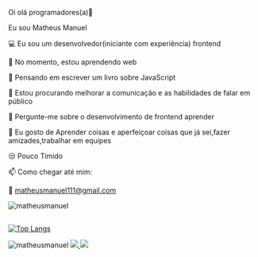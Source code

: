 Oi olá programadores(a)👋

Eu sou Matheus Manuel 

💻 Eu sou um desenvolvedor(iniciante com experiência) frontend

🔭 No momento, estou aprendendo web

🌱 Pensando em escrever um  livro sobre JavaScript

🤔 Estou procurando melhorar a comunicação e as habilidades de falar em público

💬 Pergunte-me sobre o desenvolvimento de frontend aprender

💢 Eu gosto de Aprender coisas e aperfeiçoar coisas que já sei,fazer amizades,trabalhar em equipes

😒 Pouco Timido

📫 Como chegar até mim: 

📩 matheusmanuel111@gmail.com

![matheusmanuel](https://github-readme-stats.vercel.app/api?username=matheusmanuel&show_icons=true&theme=default)
##
[![Top Langs](https://github-readme-stats.vercel.app/api/top-langs/?username=matheusmanuel)](https://github.com/matheusmanuel/github-readme-stats)

<img src="https://komarev.com/ghpvc/?username=matheusmanuel&color=green" alt="matheusmanuel" /> 

 <a class="text-light " href="https://www.facebook.com/matheus.hernandez.792/" target="_blank">
                        <img src="https://img.shields.io/badge/Facebook-1877F2?style=for-the-badge&logo=facebook&logoColor=white""> 
  </a>
 
                                                                                                                                  
 <a class="text-light " href="https://www.instagram.com/matheus_manuel_/" target="_blank">
                        <img src="https://img.shields.io/badge/Instagram-E4405F?style=for-the-badge&logo=instagram&logoColor=white""> 
  </a>
                                                                      
